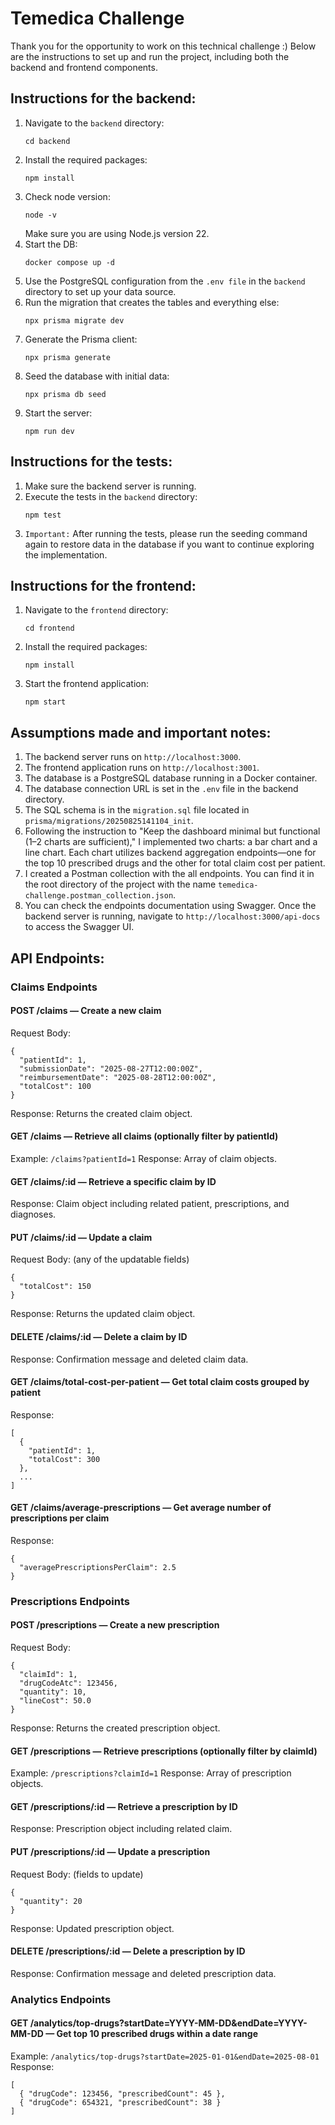 # Temedica Challenge

Thank you for the opportunity to work on this technical challenge :) Below are the instructions to set up and run the project, including both the backend and frontend components.

## Instructions for the backend: 

1. Navigate to the `backend` directory:
   ```shell
   cd backend
   ```
2. Install the required packages:
   ```shell
   npm install
   ```
3. Check node version:
   ```shell
   node -v
   ```
   Make sure you are using Node.js version 22.
4. Start the DB:
   ```shell
   docker compose up -d
   ```
5. Use the PostgreSQL configuration from the `.env file` in the `backend` directory to set up your data source.
6. Run the migration that creates the tables and everything else:
   ```shell
   npx prisma migrate dev
   ```
7. Generate the Prisma client:
   ```shell
   npx prisma generate
   ```
8. Seed the database with initial data:
   ```shell
   npx prisma db seed
   ```
9. Start the server:
   ```shell
   npm run dev
   ```

## Instructions for the tests:

1. Make sure the backend server is running.
2. Execute the tests in the `backend` directory:
   ```shell
   npm test
   ```
3. `Important:` After running the tests, please run the seeding command again to restore data in the database if you want to continue exploring the implementation.

## Instructions for the frontend:

1. Navigate to the `frontend` directory:
   ```shell
   cd frontend
   ```
2. Install the required packages:
   ```shell
   npm install
   ```
3. Start the frontend application:
   ```shell
   npm start
   ```

## Assumptions made and important notes:

1. The backend server runs on `http://localhost:3000`.
2. The frontend application runs on `http://localhost:3001`.
3. The database is a PostgreSQL database running in a Docker container. 
4. The database connection URL is set in the `.env` file in the backend directory. 
5. The SQL schema is in the `migration.sql` file located in `prisma/migrations/20250825141104_init`.
6. Following the instruction to "Keep the dashboard minimal but functional (1–2 charts are sufficient)," I implemented two charts: a bar chart and a line chart. Each chart utilizes backend aggregation endpoints—one for the top 10 prescribed drugs and the other for total claim cost per patient.
7. I created a Postman collection with the all endpoints. You can find it in the root directory of the project with the name `temedica-challenge.postman_collection.json`.
8. You can check the endpoints documentation using Swagger. Once the backend server is running, navigate to `http://localhost:3000/api-docs` to access the Swagger UI.

## API Endpoints:

### Claims Endpoints

#### POST /claims — Create a new claim
Request Body:

```
{
  "patientId": 1,
  "submissionDate": "2025-08-27T12:00:00Z",
  "reimbursementDate": "2025-08-28T12:00:00Z",
  "totalCost": 100
}

```

Response: Returns the created claim object.

#### GET /claims — Retrieve all claims (optionally filter by patientId)
Example: `/claims?patientId=1`
Response: Array of claim objects.

#### GET /claims/:id — Retrieve a specific claim by ID
Response: Claim object including related patient, prescriptions, and diagnoses.

#### PUT /claims/:id — Update a claim
Request Body: (any of the updatable fields)

```
{
  "totalCost": 150
}

```

Response: Returns the updated claim object.

#### DELETE /claims/:id — Delete a claim by ID
Response: Confirmation message and deleted claim data.

#### GET /claims/total-cost-per-patient — Get total claim costs grouped by patient
Response:

```
[
  {
    "patientId": 1,
    "totalCost": 300
  },
  ...
]
```

#### GET /claims/average-prescriptions — Get average number of prescriptions per claim
Response:

```
{
  "averagePrescriptionsPerClaim": 2.5
}
```

### Prescriptions Endpoints

#### POST /prescriptions — Create a new prescription
Request Body:

```
{
  "claimId": 1,
  "drugCodeAtc": 123456,
  "quantity": 10,
  "lineCost": 50.0
}
```

Response: Returns the created prescription object.

#### GET /prescriptions — Retrieve prescriptions (optionally filter by claimId)
Example: `/prescriptions?claimId=1`
Response: Array of prescription objects.

#### GET /prescriptions/:id — Retrieve a prescription by ID
Response: Prescription object including related claim.

#### PUT /prescriptions/:id — Update a prescription
Request Body: (fields to update)

```
{
  "quantity": 20
}
```
Response: Updated prescription object.

#### DELETE /prescriptions/:id — Delete a prescription by ID
Response: Confirmation message and deleted prescription data.

### Analytics Endpoints

#### GET /analytics/top-drugs?startDate=YYYY-MM-DD&endDate=YYYY-MM-DD — Get top 10 prescribed drugs within a date range
Example: `/analytics/top-drugs?startDate=2025-01-01&endDate=2025-08-01`
Response:

```
[
  { "drugCode": 123456, "prescribedCount": 45 },
  { "drugCode": 654321, "prescribedCount": 38 }
]
```